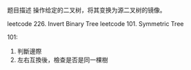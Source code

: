 题目描述
操作给定的二叉树，将其变换为源二叉树的镜像。


leetcode 226. Invert Binary Tree
leetcode 101. Symmetric Tree

101:
1. 判斷邊際
2. 左右互換後，檢查是否是同一棵樹
